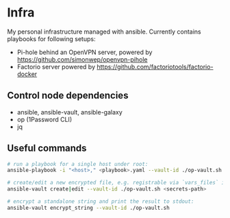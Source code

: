 # Infra

My personal infrastructure managed with ansible. Currently contains playbooks for following setups:
 - Pi-hole behind an OpenVPN server, powered by https://github.com/simonwep/openvpn-pihole
 - Factorio server powered by https://github.com/factoriotools/factorio-docker
 
## Control node dependencies
 - ansible, ansible-vault, ansible-galaxy
 - op (1Password CLI)
 - jq

## Useful commands
```sh
# run a playbook for a single host under root:
ansible-playbook -i "<host>," <playbook>.yaml --vault-id ./op-vault.sh -u root

# create/edit a new encrypted file, e.g. registrable via `vars_files` in a playbook:
ansible-vault create|edit --vault-id ./op-vault.sh <secrets-path>

# encrypt a standalone string and print the result to stdout:
ansible-vault encrypt_string --vault-id ./op-vault.sh
```
